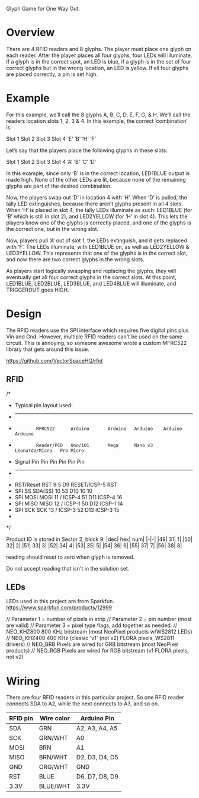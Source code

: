 Glyph Game for One Way Out.

# Overview

There are 4 RFID readers and 8 glyphs. The player must place one glyph on each reader. After the player places all four glyphs, four LEDs will illuminate. If a glyph is in the correct spot, an LED is blue, if a glyph is in the set of four correct glyphs but in the wrong location, an LED is yellow. If all four glyphs are placed correctly, a pin is set high.


# Example

For this example, we’ll call the 8 glyphs A, B, C, D, E, F, G, & H.  We’ll call the readers location slots 1, 2, 3 & 4.  In this example, the correct ‘combination’ is:

Slot 1		Slot 2		Slot 3		Slot 4
   ‘E’		   ‘B’		   ‘H’		   ‘F’

Let’s say that the players place the following glyphs in these slots:

Slot 1		Slot 2		Slot 3		Slot 4
   ‘A’		   ‘B’		   ‘C’		   ‘D’

In this example, since only ‘B’ is in the correct location, LED1BLUE output is made high.  None of the other LEDs are lit, because none of the remaining glyphs are part of the desired combination.

Now, the players swap out ‘D’ in location 4 with ‘H’.  When ‘D’ is pulled, the tally LED extinguishes, because there aren’t glyphs present in all 4 slots.  When ‘H’ is placed in slot 4, the tally LEDs illuminate as such:  LED1BLUE (for ‘B’ which is still in slot 2), and LED2YELLOW (for ‘H’ in slot 4).  This lets the players know one of the glyphs is correctly placed, and one of the glyphs is the correct one, but in the wrong slot.

Now, players pull ‘A’ out of slot 1, the LEDs extinguish, and it gets replaced with ‘F’.  The LEDs illuminate, with LED1BLUE on, as well as LED2YELLOW & LED3YELLOW.  This represents that one of the glyphs is in the correct slot, and now there are two correct glyphs in the wrong slots.

As players start logically swapping and replacing the glyphs, they will eventually get all four correct glyphs in the correct slots.  At this point, LED1BLUE, LED2BLUE, LED3BLUE, and LED4BLUE will illuminate, and TRIGGEROUT goes HIGH.


# Design
The RFID readers use the SPI interface which requires five digital pins plus Vin and Gnd. However, multiple RFID readers can't be used on the same circuit. This is annoying, so someone awesome wrote a custom MFRC522 library that gets around this issue.

https://github.com/VectorSpaceHQ/rfid

## RFID

/*
 * Typical pin layout used:
 * -----------------------------------------------------------------------------------------
 *             MFRC522      Arduino       Arduino   Arduino    Arduino          Arduino
 *             Reader/PCD   Uno/101       Mega      Nano v3    Leonardo/Micro   Pro Micro
 * Signal      Pin          Pin           Pin       Pin        Pin              Pin
 * -----------------------------------------------------------------------------------------
 * RST/Reset   RST          9             5         D9         RESET/ICSP-5     RST
 * SPI SS      SDA(SS)      10            53        D10        10               10
 * SPI MOSI    MOSI         11 / ICSP-4   51        D11        ICSP-4           16
 * SPI MISO    MISO         12 / ICSP-1   50        D12        ICSP-1           14
 * SPI SCK     SCK          13 / ICSP-3   52        D13        ICSP-3           15
 *
 */


Product ID is stored in Sector 2, block 9.
|dec| hex| num|
|-|-|
|49|	31|	1|
|50|	32|	2|
|51|	33|	3|
|52|	34|	4|
|53|	35|	5|
|54|	36|	6|
|55|	37|	7|
|56|	38|	8|

reading should reset to zero when glyph is removed.


Do not accept reading that isn't in the solution set.


## LEDs
LEDs used in this project are from Sparkfun.
https://www.sparkfun.com/products/12999

// Parameter 1 = number of pixels in strip
// Parameter 2 = pin number (most are valid)
// Parameter 3 = pixel type flags, add together as needed:
//   NEO_KHZ800  800 KHz bitstream (most NeoPixel products w/WS2812 LEDs)
//   NEO_KHZ400  400 KHz (classic 'v1' (not v2) FLORA pixels, WS2811 drivers)
//   NEO_GRB     Pixels are wired for GRB bitstream (most NeoPixel products)
//   NEO_RGB     Pixels are wired for RGB bitstream (v1 FLORA pixels, not v2)


# Wiring
There are four RFID readers in this particular project. So one RFID reader connects SDA to A2, while the next connects to A3, and so on.

| RFID pin | Wire color | Arduino Pin |
|--|--|--|
| SDA | GRN | A2, A3, A4, A5 |
| SCK | GRN/WHT | A0 |
| MOSI | BRN | A1 |
| MISO | BRN/WHT | D2, D3, D4, D5 |
| GND | ORG/WHT | GND|
| RST | BLUE | D6, D7, D8, D9 |
| 3.3V | BLUE/WHT | 3.3V |
